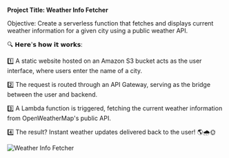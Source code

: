 **Project Title: Weather Info Fetcher**

Objective: Create a serverless function that fetches and displays current weather information for a given city using a public weather API.

🔍 𝗛𝗲𝗿𝗲'𝘀 𝗵𝗼𝘄 𝗶𝘁 𝘄𝗼𝗿𝗸𝘀:

1️⃣ A static website hosted on an Amazon S3 bucket acts as the user interface, where users enter the name of a city.

2️⃣ The request is routed through an API Gateway, serving as the bridge between the user and backend.

3️⃣ A Lambda function is triggered, fetching the current weather information from OpenWeatherMap's public API.

4️⃣ The result? Instant weather updates delivered back to the user! 🌎🌧️🌞


![Weather Info Fetcher](https://github.com/user-attachments/assets/566a1f22-349e-4348-8c7c-4e1dcce023c0)
